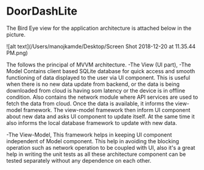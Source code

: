 # DoorDashLite
The Bird Eye view for the application architecture is attached below in the picture.

![alt text](/Users/manojkamde/Desktop/Screen Shot 2018-12-20 at 11.35.44 PM.png)

The follows the principal of MVVM architecture. 
-The View (UI part), 
-The Model 
    	Contains client based SQLite database for quick access and smooth functioning of data displayed to the user via UI component. This is useful when there is no new data update from backend, or the data is being downloaded from cloud is having som latency or the device is in offline condition.
    	Also contains the network module where API services are used to fetch the data from cloud. Once the data is available, it informs the view-model framework. The view-model framework then inform UI component about new data and asks UI component to update itself. At the same time it also informs the local database framework to update with new data.
    
-The View-Model, 
This framework helps in keeping UI component independent of Model component. This help in avoiding the blocking operation such as network operation to be coupled with UI, also it's a great help in writing the unit tests as all these architecture component can be tested separately without any dependence on each other.

